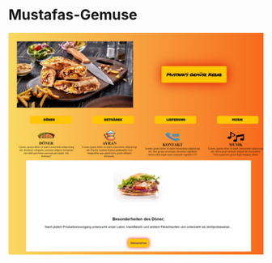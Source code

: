 # Mustafas-Gemuse

![Project Page](./images/screencapture-127-0-0-1-5502-index-html-2023-12-19-15_24_50.png)
